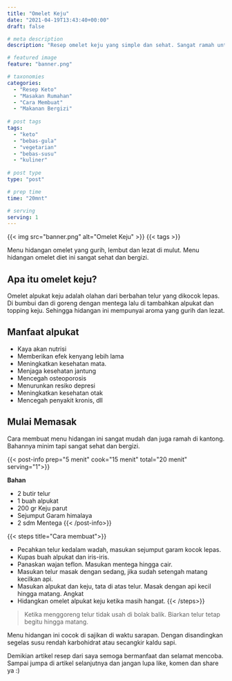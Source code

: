 ```yaml
---
title: "Omelet Keju"
date: "2021-04-19T13:43:40+00:00"
draft: false

# meta description
description: "Resep omelet keju yang simple dan sehat. Sangat ramah untuk diet keto."

# featured image
feature: "banner.png"

# taxonomies
categories:
  - "Resep Keto"
  - "Masakan Rumahan"
  - "Cara Membuat"
  - "Makanan Bergizi"
  
# post tags
tags:
  - "keto"
  - "bebas-gula"
  - "vegetarian"
  - "bebas-susu"
  - "kuliner"
 
# post type
type: "post"

# prep time
time: "20mnt"

# serving
serving: 1
---
```


{{< img src="banner.png" alt="Omelet Keju" >}}
{{< tags >}}

Menu hidangan omelet yang gurih, lembut dan lezat di mulut. Menu hidangan omelet diet ini sangat sehat dan bergizi.

## Apa itu omelet keju?

Omelet alpukat keju adalah olahan dari berbahan telur yang dikocok lepas. Di bumbui dan di goreng dengan mentega lalu di tambahkan alpukat dan topping keju. Sehingga hidangan ini mempunyai aroma yang gurih dan lezat.

## Manfaat alpukat

- Kaya akan nutrisi
- Memberikan efek kenyang lebih lama
- Meningkatkan kesehatan mata.
- Menjaga kesehatan jantung
- Mencegah osteoporosis
- Menurunkan resiko depresi
- Meningkatkan kesehatan otak
- Mencegah penyakit kronis, dll

## Mulai Memasak

Cara membuat menu hidangan ini sangat mudah dan juga ramah di kantong. Bahannya minim tapi sangat sehat dan bergizi.

{{< post-info prep="5 menit" cook="15 menit" total="20 menit" serving="1">}}

__Bahan__

-   2 butir telur
-   1 buah alpukat
-   200 gr Keju parut
-   Sejumput Garam himalaya
-   2 sdm Mentega
{{< /post-info>}}

{{< steps title="Cara membuat">}}
- Pecahkan telur kedalam wadah, masukan sejumput garam kocok lepas.
- Kupas buah alpukat dan iris-iris.
- Panaskan wajan teflon. Masukan mentega hingga cair.
- Masukan telur masak dengan sedang, jika sudah setengah matang kecilkan api.
- Masukan alpukat dan keju, tata di atas telur. Masak dengan api kecil hingga matang. Angkat
- Hidangkan omelet alpukat keju ketika masih hangat.
{{< /steps>}}

>Ketika menggoreng telur tidak usah di bolak balik. Biarkan telur tetap begitu hingga matang.

Menu hidangan ini cocok di sajikan di waktu sarapan. Dengan disandingkan segelas susu rendah karbohidrat atau secangkir kaldu sapi.

Demikian artikel resep dari saya semoga bermanfaat dan selamat mencoba. Sampai jumpa di artikel selanjutnya dan jangan lupa like, komen dan share ya :)
